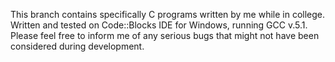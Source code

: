 This branch contains specifically C programs written by me while in college. Written and tested on Code::Blocks IDE for Windows, running GCC v.5.1. Please feel free to inform me of any serious bugs that might not have been considered during development.
